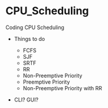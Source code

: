 # CPU_Scheduling
Coding CPU Scheduling

* Things to do
  * FCFS
  * SJF
  * SRTF
  * RR
  * Non-Preemptive Priority
  * Preemptive Priority
  * Non-Preemptive Priority with RR

* CLI? GUI?
